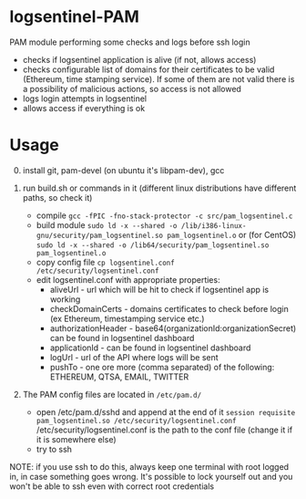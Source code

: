 # logsentinel-PAM
PAM module performing some checks and logs before ssh login
- checks if logsentinel application is alive (if not, allows access)
- checks configurable list of domains for their certificates to be valid (Ethereum, time stamping service).
If some of them are not valid there is a possibility of malicious actions, so access is not allowed
- logs login attempts in logsentinel
- allows access if everything is ok

# Usage

0. install git, pam-devel (on ubuntu it's libpam-dev), gcc
1. run build.sh or commands in it (different linux distributions have different paths, so check it)
    - compile
`gcc -fPIC -fno-stack-protector -c src/pam_logsentinel.c`
    - build module
`sudo ld -x --shared -o /lib/i386-linux-gnu/security/pam_logsentinel.so pam_logsentinel.o`
or (for CentOS)
`sudo ld -x --shared -o /lib64/security/pam_logsentinel.so pam_logsentinel.o`
    - copy config file
`cp logsentinel.conf /etc/security/logsentinel.conf`
    - edit logsentinel.conf with appropriate properties:
         + aliveUrl - url which will be hit to check if logsentinel app is working
         + checkDomainCerts - domains certificates to check before login (ex Ethereum, timestamping service etc.)
         + authorizationHeader - base64(organizationId:organizationSecret) can be found in logsentinel dashboard
         + applicationId - can be found in logsentinel dashboard
         + logUrl - url of the API where logs will be sent
         + pushTo - one ore more (comma separated) of the following: ETHEREUM, QTSA, EMAIL, TWITTER

2. The PAM config files are located in `/etc/pam.d/`
    - open /etc/pam.d/sshd and append at the end of it
`session requisite pam_logsentinel.so /etc/security/logsentinel.conf`
/etc/security/logsentinel.conf is the path to the conf file (change it if it is somewhere else)
    - try to ssh

NOTE: if you use ssh to do this, always keep one terminal with root logged in, in case something goes wrong.
It's possible to lock yourself out and you won't be able to ssh even with correct root credentials
